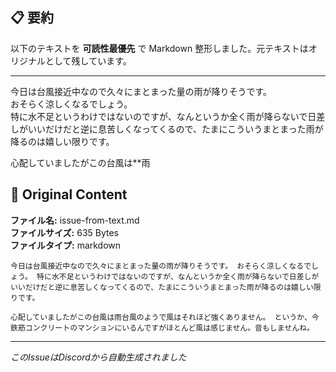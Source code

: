 ## 📋 要約

以下のテキストを **可読性最優先** で Markdown 整形しました。元テキストはオリジナルとして残しています。

---

今日は台風接近中なので久々にまとまった量の雨が降りそうです。  
おそらく涼しくなるでしょう。  
特に水不足というわけではないのですが、なんというか全く雨が降らないで日差しがいいだけだと逆に息苦しくなってくるので、たまにこういうまとまった雨が降るのは嬉しい限りです。

心配していましたがこの台風は**雨

## 📎 Original Content

**ファイル名:** issue-from-text.md  
**ファイルサイズ:** 635 Bytes  
**ファイルタイプ:** markdown

```
今日は台風接近中なので久々にまとまった量の雨が降りそうです。 おそらく涼しくなるでしょう。 特に水不足というわけではないのですが、なんというか全く雨が降らないで日差しがいいだけだと逆に息苦しくなってくるので、たまにこういうまとまった雨が降るのは嬉しい限りです。

心配していましたがこの台風は雨台風のようで風はそれほど強くありません。 というか、今鉄筋コンクリートのマンションにいるんですがほとんど風は感じません。音もしませんね。
```

---
*このIssueはDiscordから自動生成されました*